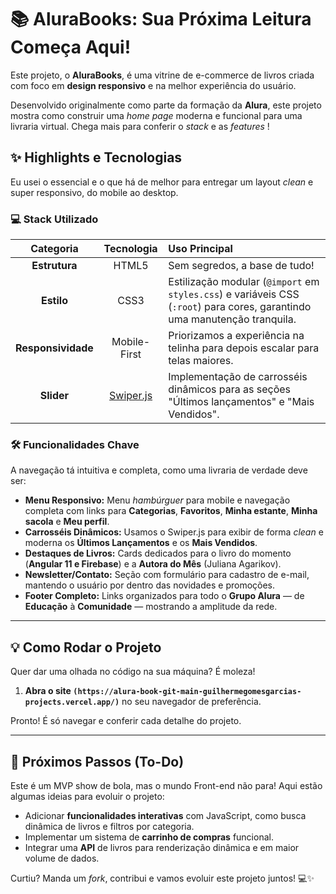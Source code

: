 # 📚 AluraBooks: Sua Próxima Leitura Começa Aqui\!

Este projeto, o **AluraBooks**, é uma vitrine de e-commerce de livros criada com foco em **design responsivo** e na melhor experiência do usuário.

Desenvolvido originalmente como parte da formação da **Alura**, este projeto mostra como construir uma *home page* moderna e funcional para uma livraria virtual. Chega mais para conferir o *stack* e as *features* \!

## ✨ Highlights e Tecnologias

Eu usei o essencial e o que há de melhor para entregar um layout *clean* e super responsivo, do mobile ao desktop.

### 💻 Stack Utilizado

| Categoria | Tecnologia | Uso Principal |
| :---: | :---: | :--- |
| **Estrutura** | HTML5 | Sem segredos, a base de tudo\! |
| **Estilo** | CSS3 | Estilização modular (`@import` em `styles.css`) e variáveis CSS (`:root`) para cores, garantindo uma manutenção tranquila. |
| **Responsividade** | Mobile-First | Priorizamos a experiência na telinha para depois escalar para telas maiores. |
| **Slider** | [Swiper.js](https://swiperjs.com/) | Implementação de carrosséis dinâmicos para as seções "Últimos lançamentos" e "Mais Vendidos". |

### 🛠️ Funcionalidades Chave

A navegação tá intuitiva e completa, como uma livraria de verdade deve ser:

  * **Menu Responsivo:** Menu *hambúrguer* para mobile e navegação completa com links para **Categorias**, **Favoritos**, **Minha estante**, **Minha sacola** e **Meu perfil**.
  * **Carrosséis Dinâmicos:** Usamos o Swiper.js para exibir de forma *clean* e moderna os **Últimos Lançamentos** e os **Mais Vendidos**.
  * **Destaques de Livros:** Cards dedicados para o livro do momento (**Angular 11 e Firebase**) e a **Autora do Mês** (Juliana Agarikov).
  * **Newsletter/Contato:** Seção com formulário para cadastro de e-mail, mantendo o usuário por dentro das novidades e promoções.
  * **Footer Completo:** Links organizados para todo o **Grupo Alura** — de **Educação** à **Comunidade** — mostrando a amplitude da rede.

-----

## 💡 Como Rodar o Projeto

Quer dar uma olhada no código na sua máquina? É moleza\!

1.  **Abra o site `(https://alura-book-git-main-guilhermegomesgarcias-projects.vercel.app/)`** no seu navegador de preferência.

Pronto\! É só navegar e conferir cada detalhe do projeto.

-----

## 📌 Próximos Passos (To-Do)

Este é um MVP show de bola, mas o mundo Front-end não para\! Aqui estão algumas ideias para evoluir o projeto:

  * Adicionar **funcionalidades interativas** com JavaScript, como busca dinâmica de livros e filtros por categoria.
  * Implementar um sistema de **carrinho de compras** funcional.
  * Integrar uma **API** de livros para renderização dinâmica e em maior volume de dados.

Curtiu? Manda um *fork*, contribui e vamos evoluir este projeto juntos\! 💻✨
